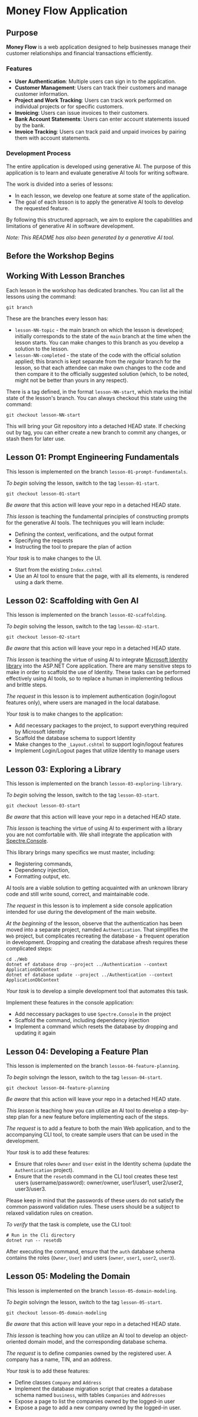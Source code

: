 # Money Flow Application

## Purpose

**Money Flow** is a web application designed to help businesses manage their customer relationships and financial transactions efficiently.

### Features
- **User Authentication**: Multiple users can sign in to the application.
- **Customer Management**: Users can track their customers and manage customer information.
- **Project and Work Tracking**: Users can track work performed on individual projects or for specific customers.
- **Invoicing**: Users can issue invoices to their customers.
- **Bank Account Statements**: Users can enter account statements issued by the bank.
- **Invoice Tracking**: Users can track paid and unpaid invoices by pairing them with account statements.

### Development Process

The entire application is developed using generative AI. The purpose of this application is to learn and evaluate generative AI tools for writing software.

The work is divided into a series of lessons:
- In each lesson, we develop one feature at some state of the application.
- The goal of each lesson is to apply the generative AI tools to develop the requested feature.

By following this structured approach, we aim to explore the capabilities and limitations of generative AI in software development.

*Note: This README has also been generated by a generative AI tool.*

## Before the Workshop Begins

## Working With Lesson Branches

Each lesson in the workshop has dedicated branches. You can list all the lessons using the command:

```
git branch
```

These are the branches every lesson has:
- `lesson-NN-topic` - the main branch on which the lesson is developed; initially corresponds to the state of the `main` branch at the time when the lesson starts. You can make changes to this branch as you develop a solution to the lesson.
- `lesson-NN-completed` - the state of the code with the official solution applied; this branch is kept separate from the *regular* branch for the lesson, so that each attendee can make own changes to the code and then compare it to the officially suggested solution (which, to be noted, might not be better than yours in any respect).

There is a tag defined, in the format `lesson-NN-start`, which marks the initial state of the lesson's branch. You can always checkout this state using the command:

```
git checkout lesson-NN-start
```

This will bring your Git repository into a detached HEAD state. If checking out by tag, you can either create a new branch to commit any changes, or stash them for later use.

## Lesson 01: Prompt Engineering Fundamentals

This lesson is implemented on the branch `lesson-01-prompt-fundamentals`.

*To begin* solving the lesson, switch to the tag `lesson-01-start`.

```
git checkout lesson-01-start
```

*Be aware* that this action will leave your repo in a detached HEAD state.

*This lesson* is teaching the fundamental principles of constructing prompts for the generative AI tools. The techniques you will learn include:
- Defining the context, verifications, and the output format
- Specifying the requests
- Instructing the tool to prepare the plan of action

*Your task* is to make changes to the UI.
- Start from the existing `Index.cshtml`
- Use an AI tool to ensure that the page, with all its elements, is rendered using a dark theme.

## Lesson 02: Scaffolding with Gen AI

This lesson is implemented on the branch `lesson-02-scaffolding`.

*To begin* solving the lesson, switch to the tag `lesson-02-start`.

```
git checkout lesson-02-start
```

*Be aware* that this action will leave your repo in a detached HEAD state.

*This lesson* is teaching the virtue of using AI to integrate [Microsoft Identity library](https://learn.microsoft.com/en-us/aspnet/core/security/authentication/identity) into the ASP.NET Core application. There are many sensitive steps to make in order to scaffold the use of Identity. These tasks can be performed effectively using AI tools, so to replace a human in implementing tedious and brittle steps.

*The request* in this lesson is to implement authentication (login/logout features only), where users are managed in the local database.

*Your task* is to make changes to the application:
- Add necessary packages to the project, to support everything required by Microsoft Identity
- Scaffold the database schema to support Identity
- Make changes to the `_Layout.cshtml` to support login/logout features
- Implement Login/Logout pages that utilize Identity to manage users

## Lesson 03: Exploring a Library

This lesson is implemented on the branch `lesson-03-exploring-library`.

*To begin* solving the lesson, switch to the tag `lesson-03-start`.

```
git checkout lesson-03-start
```

*Be aware* that this action will leave your repo in a detached HEAD state.

*This lesson* is teaching the virtue of using AI to experiment with a library you are not comfortable with. We shall integrate the application with [Spectre.Console](https://spectreconsole.net).

This library brings many specifics we must master, including:
- Registering commands,
- Dependency injection,
- Formatting output, etc.

AI tools are a viable solution to getting acquainted with an unknown library code and still write sound, correct, and maintainable code.

*The request* in this lesson is to implement a side console application intended for use during the development of the main website.

*At the beginning* of the lesson, observe that the authentication has been moved into a separate project, namded `Authentication`. That simplifies the `Web` project, but complicates recreating the database - a frequent operation in development. Dropping and creating the database afresh requires these complicated steps:

```
cd ./Web
dotnet ef database drop --project ../Authentication --context ApplicationDbContext
dotnet ef database update --project ../Authentication --context ApplicationDbContext
```

*Your task* is to develop a simple development tool that automates this task.

Implement these features in the console application:
- Add neccessary packages to use `Spectre.Console` in the project
- Scaffold the command, including dependency injection
- Implement a command which resets the database by dropping and updating it again

## Lesson 04: Developing a Feature Plan

This lesson is implemented on the branch `lesson-04-feature-planning`.

*To begin* solvingn the lesson, switch to the tag `lesson-04-start`.

```
git checkout lesson-04-feature-planning
```

*Be aware* that this action will leave your repo in a detached HEAD state.

*This lesson* is teaching how you can utilize an AI tool to develop a step-by-step plan for a new feature before implementing each of the steps.

*The request* is to add a feature to both the main Web application, and to the accompanying CLI tool, to create sample users that can be used in the development.

*Your task* is to add these features:
- Ensure that roles `Owner` and `User` exist in the Identity schema (update the `Authentication` project).
- Ensure that the `resetdb` command in the CLI tool creates these test users (username/password): owner/owner, user1/user1, user2/user2, user3/user3.

Please keep in mind that the passwords of these users do not satisfy the common password validation rules. These users should be a subject to relaxed validation rules on creation.

*To verify* that the task is complete, use the CLI tool:

```
# Run in the Cli directory
dotnet run -- resetdb
```

After executing the command, ensure that the `auth` database schema contains the roles (`Owner`, `User`) and users (`owner`, `user1`, `user2`, `user3`).


## Lesson 05: Modeling the Domain

This lesson is implemented on the branch `lesson-05-domain-modeling`.

*To begin* solvingn the lesson, switch to the tag `lesson-05-start`.

```
git checkout lesson-05-domain-modeling
```

*Be aware* that this action will leave your repo in a detached HEAD state.

*This lesson* is teaching how you can utilize an AI tool to develop an object-oriented domain model, and the corresponding database schema.

*The request* is to define companies owned by the registered user. A company has a name, TIN, and an address.

*Your task* is to add these features:
- Define classes `Company` and `Address`
- Implement the database migration script that creates a database schema named `business`, with tables `Companies` and `Addresses`
- Expose a page to list the companies owned by the logged-in user
- Expose a page to add a new company owned by the logged-in user.